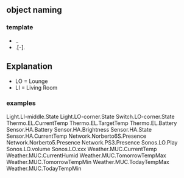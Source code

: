 ## object naming

### template

* <objectType>.<ROom>.<designation>
* <objectType>.<ROom>[-<specifics>].<designation>

## Explanation

* LO = Lounge
* LI = Living Room

### examples
Light.LI-middle.State
Light.LO-corner.State
Switch.LO-corner.State
Thermo.EL.CurrentTemp
Thermo.EL.TargetTemp
Thermo.EL.Battery
Sensor.HA.Battery
Sensor.HA.Brightness
Sensor.HA.State
Sensor.HA.CurrentTemp
Network.Norberto6S.Presence
Network.Norberto5.Presence
Network.PS3.Presence
Sonos.LO.Play
Sonos.LO.volume
Sonos.LO.xxx
Weather.MUC.CurrentTemp
Weather.MUC.CurrentHumid
Weather.MUC.TomorrowTempMax
Weather.MUC.TomorrowTempMin
Weather.MUC.TodayTempMax
Weather.MUC.TodayTempMin
